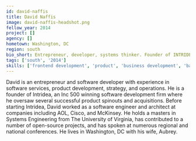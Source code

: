 ```yaml
---
id: david-naffis
title: David Naffis
image: david-naffis-headshot.png
fellow_year: 2014
project: []
agency: []
hometown: Washington, DC
region: south
bio_short: Entrepreneur, developer, systems thinker. Founder of INTRIDEA, Socialspring, Scalr, DCRUG. CompSci at Loyola MD, Systems Engineering at UVA.
tags: ['south', '2014']
skills: ['frontend development', 'product', 'business development', 'backend development']
---
```


David is an entrepreneur and software developer with experience in software services, product development, strategy, and operations. He is a founder of Intridea, an Inc 500 winning software development firm where he oversaw several successful product spinouts and acquisitions. Before starting Intridea, David worked as a software engineer and architect at companies including AOL, Cisco, and McKinsey. He holds a masters in Systems Engineering from The University of Virginia, has contributed to a number of open-source projects, and has spoken at numerous regional and national conferences. He lives in Washington, DC with his wife, Aubrey.
